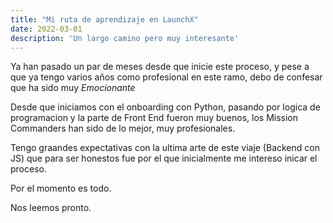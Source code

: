 ```yaml
---
title: "Mi ruta de aprendizaje en LaunchX"
date: 2022-03-01
description: 'Un largo camino pero muy interesante'
---
```


Ya han pasado un par de meses desde que inicie este proceso, y pese a que ya tengo varios años como profesional en este ramo, debo de confesar que ha sido muy *Emocionante*

Desde que iniciamos con el onboarding con Python, pasando por logica de programacion y la parte de Front End fueron muy buenos, los Mission Commanders han sido de lo mejor, muy profesionales.

Tengo graandes expectativas con la ultima arte de este viaje (Backend  con JS) que para ser honestos fue por el que inicialmente me intereso inicar el proceso.

Por el momento es todo. 

Nos leemos pronto.
